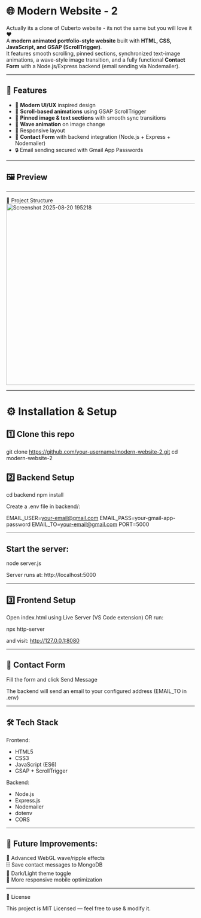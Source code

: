 # 🌐 Modern Website - 2
Actually its a clone of Cuberto website - its not the same but you will love it❤️<br>
A **modern animated portfolio-style website** built with **HTML, CSS, JavaScript, and GSAP (ScrollTrigger)**.  
It features smooth scrolling, pinned sections, synchronized text-image animations, a wave-style image transition, and a fully functional **Contact Form** with a Node.js/Express backend (email sending via Nodemailer).

---

## 🚀 Features
- 🎨 **Modern UI/UX** inspired design
- 🔄 **Scroll-based animations** using GSAP ScrollTrigger
- 📌 **Pinned image & text sections** with smooth sync transitions
- 🌊 **Wave animation** on image change
- 📱 Responsive layout
- 📧 **Contact Form** with backend integration (Node.js + Express + Nodemailer)
- 🔒 Email sending secured with Gmail App Passwords

---

## 🖼️ Preview

---

📂 Project Structure
<img width="1284" height="485" alt="Screenshot 2025-08-20 195218" src="https://github.com/user-attachments/assets/f320ba29-0182-404f-b96a-6882af75777c" />

---

# ⚙️ Installation & Setup

## 1️⃣ Clone this repo
git clone https://github.com/your-username/modern-website-2.git
cd modern-website-2

## 2️⃣ Backend Setup
cd backend
npm install


Create a .env file in backend/:

EMAIL_USER=your-email@gmail.com
EMAIL_PASS=your-gmail-app-password
EMAIL_TO=your-email@gmail.com
PORT=5000

----

## Start the server:

node server.js


Server runs at: http://localhost:5000

---

## 3️⃣ Frontend Setup

Open index.html using Live Server (VS Code extension) OR run:

npx http-server

and visit: http://127.0.0.1:8080

---

## 📧 Contact Form

Fill the form and click Send Message

The backend will send an email to your configured address (EMAIL_TO in .env)

---

## 🛠️ Tech Stack

Frontend:

- HTML5
- CSS3
- JavaScript (ES6)
- GSAP + ScrollTrigger

Backend:

- Node.js
- Express.js
- Nodemailer
- dotenv
- CORS

----

## 🔮 Future Improvements:

🌊 Advanced WebGL wave/ripple effects <br>
🗄️ Save contact messages to MongoDB <br>
🌙 Dark/Light theme toggle <br>
📱 More responsive mobile optimization <br>

---

📜 License

This project is MIT Licensed — feel free to use & modify it.
